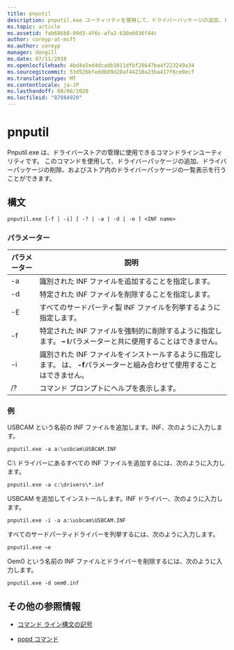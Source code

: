 ```yaml
---
title: pnputil
description: pnputil.exe ユーティリティを使用して、ドライバーパッケージの追加、ドライバーパッケージの削除、およびドライバーストア内のドライバーパッケージの一覧表示を行う、pnputil コマンドの参照記事。
ms.topic: article
ms.assetid: fab686b8-09d3-4f6c-afa2-630e6036f44c
author: coreyp-at-msft
ms.author: coreyp
manager: dongill
ms.date: 07/11/2018
ms.openlocfilehash: 4bd4a5ed4dcadb1011dfbf28647ba4f223249a34
ms.sourcegitcommit: 53d526bfeddb89d28af44210a23ba417f6ce0ecf
ms.translationtype: MT
ms.contentlocale: ja-JP
ms.lasthandoff: 08/06/2020
ms.locfileid: "87884920"
---
```

# <a name="pnputil"></a>pnputil

Pnputil.exe は、ドライバーストアの管理に使用できるコマンドラインユーティリティです。 このコマンドを使用して、ドライバーパッケージの追加、ドライバーパッケージの削除、およびストア内のドライバーパッケージの一覧表示を行うことができます。

## <a name="syntax"></a>構文

```
pnputil.exe [-f | -i] [ -? | -a | -d | -e ] <INF name>
```

### <a name="parameters"></a>パラメーター

| パラメーター | 説明 |
|--|--|
| -a | 識別された INF ファイルを追加することを指定します。 |
| -d | 特定された INF ファイルを削除することを指定します。 |
| -E | すべてのサードパーティ製 INF ファイルを列挙するように指定します。 |
| -f | 特定された INF ファイルを強制的に削除するように指定します。 **– I**パラメーターと共に使用することはできません。 |
| -i | 識別された INF ファイルをインストールするように指定します。 は、 **-f**パラメーターと組み合わせて使用することはできません。 |
| /? | コマンド プロンプトにヘルプを表示します。 |

### <a name="examples"></a>例

USBCAM という名前の INF ファイルを追加します。INF、次のように入力します。

```
pnputil.exe -a a:\usbcam\USBCAM.INF
```

C:\ ドライバーにあるすべての INF ファイルを追加するには、次のように入力します。

```
pnputil.exe -a c:\drivers\*.inf
```

USBCAM を追加してインストールします。INF ドライバー、次のように入力します。

```
pnputil.exe -i -a a:\usbcam\USBCAM.INF
```

すべてのサードパーティドライバーを列挙するには、次のように入力します。

```
pnputil.exe –e
```

Oem0 という名前の INF ファイルとドライバーを削除するには、次のように入力します。

```
pnputil.exe -d oem0.inf
```

## <a name="additional-references"></a>その他の参照情報

- [コマンド ライン構文の記号](command-line-syntax-key.md)

- [popd コマンド](popd.md)
